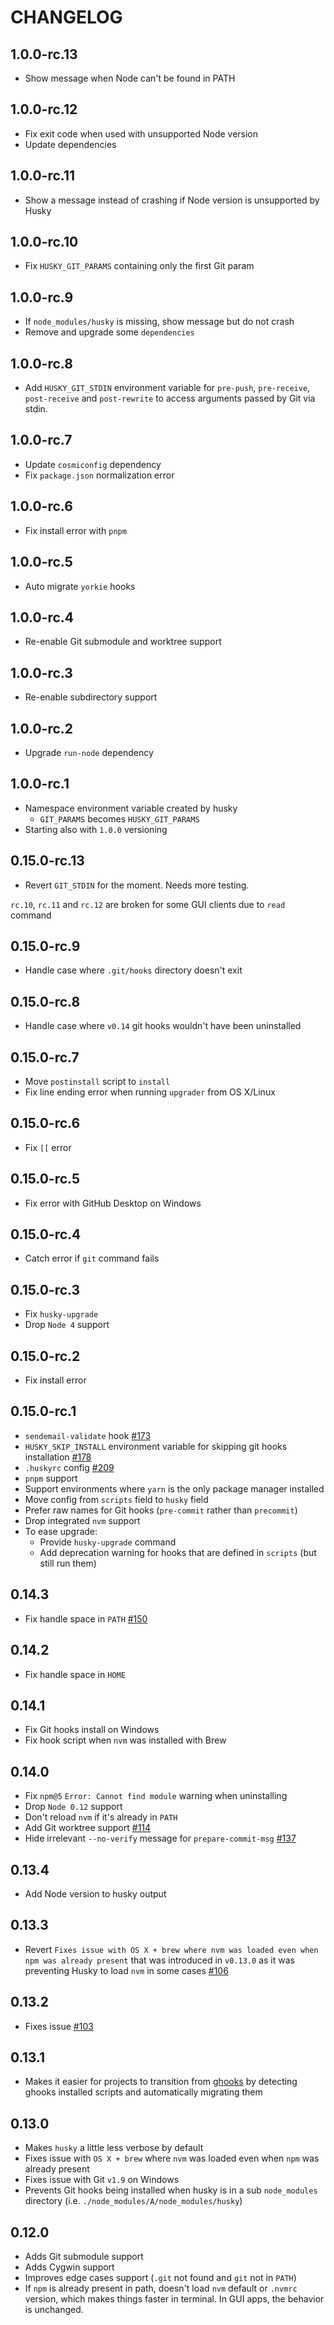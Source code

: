 # CHANGELOG

## 1.0.0-rc.13

* Show message when Node can't be found in PATH

## 1.0.0-rc.12

* Fix exit code when used with unsupported Node version
* Update dependencies

## 1.0.0-rc.11

* Show a message instead of crashing if Node version is unsupported by Husky

## 1.0.0-rc.10

* Fix `HUSKY_GIT_PARAMS` containing only the first Git param

## 1.0.0-rc.9

* If `node_modules/husky` is missing, show message but do not crash
* Remove and upgrade some `dependencies`

## 1.0.0-rc.8

* Add `HUSKY_GIT_STDIN` environment variable for `pre-push`, `pre-receive`, `post-receive` and `post-rewrite` to access arguments passed by Git via stdin.

## 1.0.0-rc.7

* Update `cosmiconfig` dependency
* Fix `package.json` normalization error

## 1.0.0-rc.6

* Fix install error with `pnpm`

## 1.0.0-rc.5

* Auto migrate `yorkie` hooks 

## 1.0.0-rc.4

* Re-enable Git submodule and worktree support

## 1.0.0-rc.3

* Re-enable subdirectory support

## 1.0.0-rc.2

* Upgrade `run-node` dependency

## 1.0.0-rc.1

* Namespace environment variable created by husky
  * `GIT_PARAMS` becomes `HUSKY_GIT_PARAMS`
* Starting also with `1.0.0` versioning

## 0.15.0-rc.13

* Revert `GIT_STDIN` for the moment. Needs more testing.

`rc.10`, `rc.11` and `rc.12` are broken for some GUI clients due to `read` command

## 0.15.0-rc.9

* Handle case where `.git/hooks` directory doesn't exit

## 0.15.0-rc.8

* Handle case where `v0.14` git hooks wouldn't have been uninstalled

## 0.15.0-rc.7

* Move `postinstall` script to `install`
* Fix line ending error when running `upgrader` from OS X/Linux

## 0.15.0-rc.6

* Fix `[[` error

## 0.15.0-rc.5

* Fix error with GitHub Desktop on Windows

## 0.15.0-rc.4

* Catch error if `git` command fails

## 0.15.0-rc.3

* Fix `husky-upgrade`
* Drop `Node 4` support

## 0.15.0-rc.2

* Fix install error

## 0.15.0-rc.1

* `sendemail-validate` hook [#173](https://github.com/typicode/husky/pull/173)
* `HUSKY_SKIP_INSTALL` environment variable for skipping git hooks installation [#178](https://github.com/typicode/husky/pull/178)
* `.huskyrc` config [#209](https://github.com/typicode/husky/pull/209)
* `pnpm` support
* Support environments where `yarn` is the only package manager installed
* Move config from `scripts` field to `husky` field
* Prefer raw names for Git hooks (`pre-commit` rather than `precommit`)
* Drop integrated `nvm` support
* To ease upgrade:
  * Provide `husky-upgrade` command
  * Add deprecation warning for hooks that are defined in `scripts` (but still run them)

## 0.14.3

* Fix handle space in `PATH` [#150](https://github.com/typicode/husky/pull/114)

## 0.14.2

* Fix handle space in `HOME`

## 0.14.1

* Fix Git hooks install on Windows
* Fix hook script when `nvm` was installed with Brew

## 0.14.0

* Fix `npm@5` `Error: Cannot find module` warning when uninstalling
* Drop `Node 0.12` support
* Don't reload `nvm` if it's already in `PATH`
* Add Git worktree support [#114](https://github.com/typicode/husky/pull/114)
* Hide irrelevant `--no-verify` message for `prepare-commit-msg` [#137](https://github.com/typicode/husky/issues/137)

## 0.13.4

* Add Node version to husky output

## 0.13.3

* Revert `Fixes issue with OS X + brew where nvm was loaded even when npm was already present` that was introduced in `v0.13.0` as it was preventing Husky to load `nvm` in some cases [#106](https://github.com/typicode/husky/issues/106)

## 0.13.2

* Fixes issue [#103](https://github.com/typicode/husky/issues/103)

## 0.13.1

* Makes it easier for projects to transition from [ghooks](https://github.com/gtramontina/ghooks) by detecting ghooks installed scripts and automatically migrating them

## 0.13.0

* Makes `husky` a little less verbose by default
* Fixes issue with `OS X + brew` where `nvm` was loaded even when `npm` was already present
* Fixes issue with Git `v1.9` on Windows
* Prevents Git hooks being installed when husky is in a sub `node_modules` directory (i.e. `./node_modules/A/node_modules/husky`)

## 0.12.0

* Adds Git submodule support
* Adds Cygwin support
* Improves edge cases support (`.git` not found and `git` not in `PATH`)
* If `npm` is already present in path, doesn't load `nvm` default or `.nvmrc` version, which makes things faster in terminal. In GUI apps, the behavior is unchanged.
